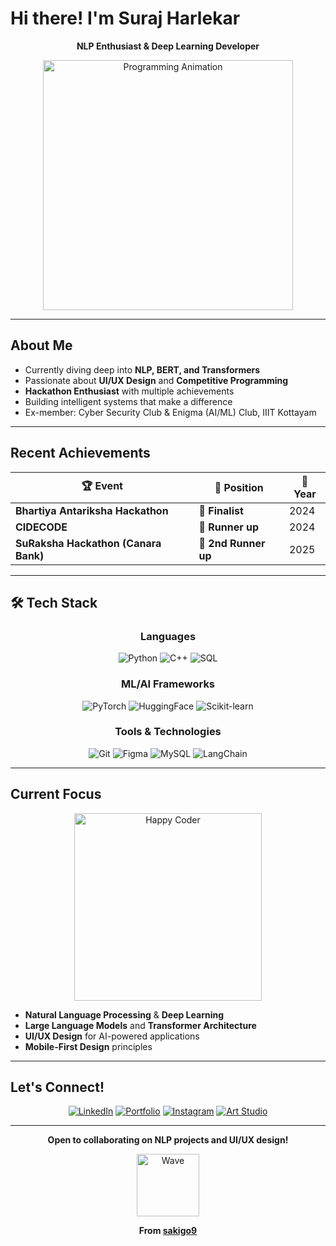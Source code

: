 # Hi there! I'm Suraj Harlekar

<div align="center">
  
**NLP Enthusiast & Deep Learning Developer**

<img src="https://user-images.githubusercontent.com/74038190/240906093-9be4d344-6782-461a-b5a6-32a07bf7b34e.gif" width="400" alt="Programming Animation"/>

</div>

---

## About Me
- Currently diving deep into **NLP, BERT, and Transformers**
- Passionate about **UI/UX Design** and **Competitive Programming**
- **Hackathon Enthusiast** with multiple achievements
- Building intelligent systems that make a difference
- Ex-member: Cyber Security Club & Enigma (AI/ML) Club, IIIT Kottayam

---

## Recent Achievements

<div align="center">

| 🏆 Event | 📍 Position | 📅 Year |
|----------|-------------|---------|
| **Bhartiya Antariksha Hackathon** | 🥉 **Finalist** | 2024 |
| **CIDECODE** | 🥈 **Runner up** | 2024 |
| **SuRaksha Hackathon (Canara Bank)** | 🥉 **2nd Runner up** | 2025 |

</div>

---

## 🛠️ Tech Stack

<div align="center">

### Languages
![Python](https://img.shields.io/badge/Python-3776AB?style=for-the-badge&logo=python&logoColor=white)
![C++](https://img.shields.io/badge/C++-00599C?style=for-the-badge&logo=cplusplus&logoColor=white)
![SQL](https://img.shields.io/badge/SQL-4479A1?style=for-the-badge&logo=mysql&logoColor=white)

### ML/AI Frameworks
![PyTorch](https://img.shields.io/badge/PyTorch-EE4C2C?style=for-the-badge&logo=pytorch&logoColor=white)
![HuggingFace](https://img.shields.io/badge/🤗_Hugging_Face-FFD21E?style=for-the-badge)
![Scikit-learn](https://img.shields.io/badge/Scikit--learn-F7931E?style=for-the-badge&logo=scikit-learn&logoColor=white)

### Tools & Technologies
![Git](https://img.shields.io/badge/Git-F05032?style=for-the-badge&logo=git&logoColor=white)
![Figma](https://img.shields.io/badge/Figma-F24E1E?style=for-the-badge&logo=figma&logoColor=white)
![MySQL](https://img.shields.io/badge/MySQL-4479A1?style=for-the-badge&logo=mysql&logoColor=white)
![LangChain](https://img.shields.io/badge/🦜_LangChain-121D33?style=for-the-badge)

</div>

---

## Current Focus

<div align="center">

<img src="https://user-images.githubusercontent.com/74038190/271839856-3b4607a1-1cc6-41f1-926f-892ae880e7a5.gif" width="300" alt="Happy Coder"/>

</div>

- **Natural Language Processing** & **Deep Learning**
- **Large Language Models** and **Transformer Architecture**
- **UI/UX Design** for AI-powered applications
- **Mobile-First Design** principles

---

## Let's Connect!

<div align="center">

[![LinkedIn](https://img.shields.io/badge/LinkedIn-0077B5?style=for-the-badge&logo=linkedin&logoColor=white)](https://www.linkedin.com/in/SurajHarlekar/)
[![Portfolio](https://img.shields.io/badge/Portfolio-FF5722?style=for-the-badge&logo=todoist&logoColor=white)](https://sakigo9.github.io/MyPortfolio/)
[![Instagram](https://img.shields.io/badge/Instagram-E4405F?style=for-the-badge&logo=instagram&logoColor=white)](https://www.instagram.com/suraj.py/)
[![Art Studio](https://img.shields.io/badge/Art_Studio-FFC0CB?style=for-the-badge&logo=adobe&logoColor=black)](https://www.instagram.com/vortexinkstudios)

</div>

---

<div align="center">

**Open to collaborating on NLP projects and UI/UX design!**

<img src="https://user-images.githubusercontent.com/74038190/240906093-9be4d344-6782-461a-b5a6-32a07bf7b34e.gif" width="100" alt="Wave"/>

**From [sakigo9](https://github.com/sakigo9)**

</div>
